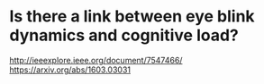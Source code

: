 # Is there a link between eye blink dynamics and cognitive load?
http://ieeexplore.ieee.org/document/7547466/
https://arxiv.org/abs/1603.03031
